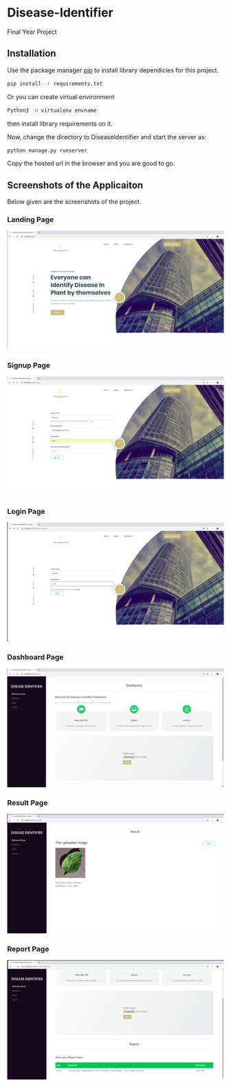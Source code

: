 # Disease-Identifier
Final Year Project

## Installation

Use the package manager [pip](https://pip.pypa.io/en/stable/) to install library dependicies for this project.

```bash
pip install -r requirements.txt
```

Or you can create virtual environment

```bash
Python3 -m virtualenv envname
```

then install library requirements on it.

Now, change the directory to DiseaseIdentifier and start the server as:

```python
python manage.py runserver
```
Copy the hosted url in the browser and you are good to go.

## Screenshots of the Applicaiton
Below given are the screenshots of the project.

### Landing Page
![Landing Page](https://github.com/Rosan93/Disease-Identifier/blob/master/Application%20Screenshots/Landing%20Page.png)

### Signup Page
![Signup Page](https://github.com/Rosan93/Disease-Identifier/blob/master/Application%20Screenshots/Sign%20Up%20Page.png)

### Login Page
![Login Page](https://github.com/Rosan93/Disease-Identifier/blob/master/Application%20Screenshots/Login.png)

### Dashboard Page
![Dashboard Page](https://github.com/Rosan93/Disease-Identifier/blob/master/Application%20Screenshots/Dashboard.png)

### Result Page
![Result Page](https://github.com/Rosan93/Disease-Identifier/blob/master/Application%20Screenshots/result.png)

### Report Page
![Report Page](https://github.com/Rosan93/Disease-Identifier/blob/master/Application%20Screenshots/Report.png)

